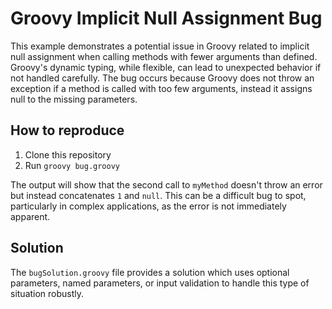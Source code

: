 # Groovy Implicit Null Assignment Bug

This example demonstrates a potential issue in Groovy related to implicit null assignment when calling methods with fewer arguments than defined.  Groovy's dynamic typing, while flexible, can lead to unexpected behavior if not handled carefully.  The bug occurs because Groovy does not throw an exception if a method is called with too few arguments, instead it assigns null to the missing parameters.

## How to reproduce

1.  Clone this repository
2.  Run `groovy bug.groovy`

The output will show that the second call to `myMethod` doesn't throw an error but instead concatenates `1` and `null`. This can be a difficult bug to spot, particularly in complex applications, as the error is not immediately apparent.

## Solution

The `bugSolution.groovy` file provides a solution which uses optional parameters, named parameters, or input validation to handle this type of situation robustly.